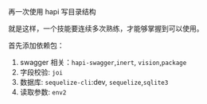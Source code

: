 再一次使用 hapi 写目录结构

就是这样，一个技能要连续多次熟练，才能够掌握到可以使用。

首先添加依赖包：

1. swagger 相关：`hapi-swagger`,`inert`, `vision`,`package`
2. 字段校验: `joi`
3. 数据库: `sequelize-cli`:dev, `sequelize`,`sqlite3`
4. 读取参数: `env2`
